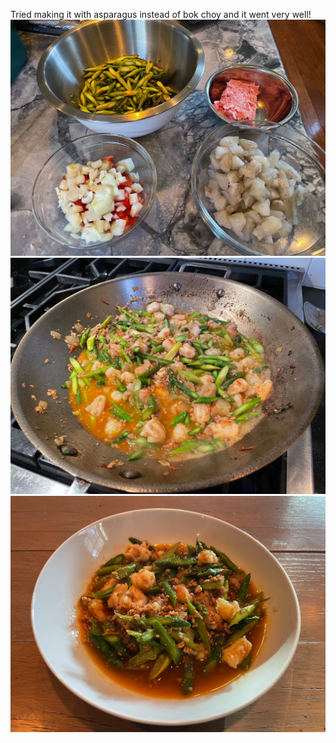 ---
---
Tried making it with asparagus instead of bok choy and it went very well!
![mise en place](/images/recipes/ginisang-pechay-with-ground-pork-and-shrimp-4.jpg)
![stir-fry](/images/recipes/ginisang-pechay-with-ground-pork-and-shrimp-5.jpg)
![plated](/images/recipes/ginisang-pechay-with-ground-pork-and-shrimp-6.jpg)